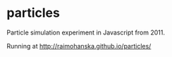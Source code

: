 # particles

Particle simulation experiment in Javascript from 2011.

Running at http://raimohanska.github.io/particles/

